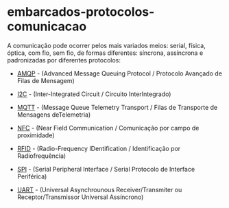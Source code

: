 # embarcados-protocolos-comunicacao

A comunicação pode ocorrer pelos mais variados meios: serial, física, óptica, com fio, sem fio, de formas diferentes: síncrona, assíncrona e padronizadas por diferentes protocolos:

- [AMQP](https://github.com/sganzerla/embarcados-protocolos-comunicacao/tree/master/AMQP) - (Advanced Message Queuing Protocol / Protocolo Avançado de Filas de Mensagem)

- [I2C](https://github.com/sganzerla/embarcados-protocolos-comunicacao/tree/master/I2C) - (Inter-Integrated Circuit / Circuito InterIntegrado)

- [MQTT](https://github.com/sganzerla/embarcados-protocolos-comunicacao/tree/master/MQTT) - (Message Queue Telemetry Transport /  Filas de Transporte de Mensagens deTelemetria)

- [NFC](https://github.com/sganzerla/embarcados-protocolos-comunicacao/tree/master/NFC) - (Near Field Communication / Comunicação por campo de proximidade)

- [RFID](https://github.com/sganzerla/embarcados-protocolos-comunicacao/tree/master/RFID) - (Radio-Frequency IDentification / Identificação por Radiofrequência)

- [SPI](https://github.com/sganzerla/embarcados-protocolos-comunicacao/tree/master/SPI) - (Serial Peripheral Interface / Serial Protocolo de Interface Periférica)

- [UART](https://github.com/sganzerla/embarcados-protocolos-comunicacao/tree/master/UART) - (Universal Asynchrounous Receiver/Transmiter ou Receptor/Transmissor Universal Assíncrono)
